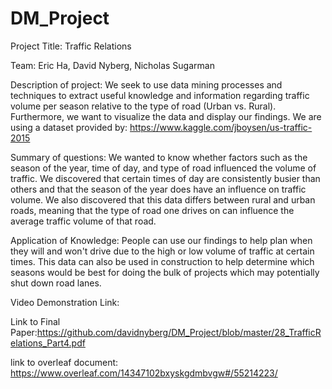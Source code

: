 # DM_Project
Project Title: Traffic Relations

Team: Eric Ha, David Nyberg, Nicholas Sugarman

Description of project: We seek to use data mining processes and techniques to extract useful knowledge and information regarding traffic volume per season relative to the type of road (Urban vs. Rural). Furthermore, we want to visualize the data and display our findings. We are using a dataset provided by: https://www.kaggle.com/jboysen/us-traffic-2015 

Summary of questions: We wanted to know whether factors such as the season of the year, time of day, and type of road influenced the volume of traffic. We discovered that certain times of day are consistently busier than others and that the season of the year does have an influence on traffic volume. We also discovered that this data differs between rural and urban roads, meaning that the type of road one drives on can influence the average traffic volume of that road.

Application of Knowledge: People can use our findings to help plan when they will and won't drive due to the high or low volume of traffic at certain times. This data can also be used in construction to help determine which seasons would be best for doing the bulk of projects which may potentially shut down road lanes.

Video Demonstration Link:

Link to Final Paper:https://github.com/davidnyberg/DM_Project/blob/master/28_TrafficRelations_Part4.pdf


link to overleaf document: https://www.overleaf.com/14347102bxyskgdmbvgw#/55214223/
